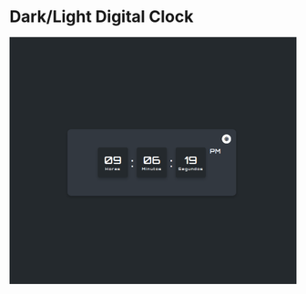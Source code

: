 # Dark/Light Digital Clock
 
![Preview](https://github.com/eldoJr/light-dark-digitalclock/blob/main/preview.png)
